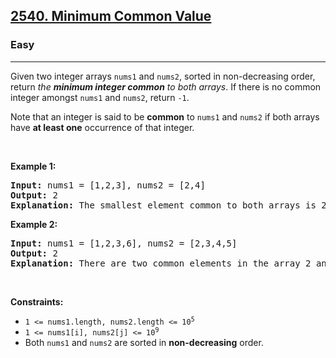 <h2><a href="https://leetcode.com/problems/minimum-common-value">2540. Minimum Common Value</a></h2><h3>Easy</h3><hr><p>Given two integer arrays <code>nums1</code> and <code>nums2</code>, sorted in non-decreasing order, return <em>the <strong>minimum integer common</strong> to both arrays</em>. If there is no common integer amongst <code>nums1</code> and <code>nums2</code>, return <code>-1</code>.</p>

<p>Note that an integer is said to be <strong>common</strong> to <code>nums1</code> and <code>nums2</code> if both arrays have <strong>at least one</strong> occurrence of that integer.</p>

<p>&nbsp;</p>
<p><strong class="example">Example 1:</strong></p>

<pre>
<strong>Input:</strong> nums1 = [1,2,3], nums2 = [2,4]
<strong>Output:</strong> 2
<strong>Explanation:</strong> The smallest element common to both arrays is 2, so we return 2.
</pre>

<p><strong class="example">Example 2:</strong></p>

<pre>
<strong>Input:</strong> nums1 = [1,2,3,6], nums2 = [2,3,4,5]
<strong>Output:</strong> 2
<strong>Explanation:</strong> There are two common elements in the array 2 and 3 out of which 2 is the smallest, so 2 is returned.
</pre>

<p>&nbsp;</p>
<p><strong>Constraints:</strong></p>

<ul>
	<li><code>1 &lt;= nums1.length, nums2.length &lt;= 10<sup>5</sup></code></li>
	<li><code>1 &lt;= nums1[i], nums2[j] &lt;= 10<sup>9</sup></code></li>
	<li>Both <code>nums1</code> and <code>nums2</code> are sorted in <strong>non-decreasing</strong> order.</li>
</ul>
